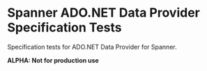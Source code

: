 # Spanner ADO.NET Data Provider Specification Tests

Specification tests for ADO.NET Data Provider for Spanner.

__ALPHA: Not for production use__
